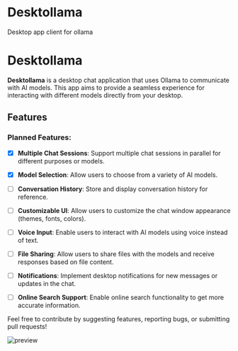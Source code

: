 # Desktollama
Desktop app client for ollama


# Desktollama

**Desktollama** is a desktop chat application that uses Ollama to communicate with AI models. This app aims to provide a seamless experience for interacting with different models directly from your desktop.

## Features

### Planned Features:
- [x] **Multiple Chat Sessions**: Support multiple chat sessions in parallel for different purposes or models.
- [x] **Model Selection**: Allow users to choose from a variety of AI models.
- [ ] **Conversation History**: Store and display conversation history for reference.
- [ ] **Customizable UI**: Allow users to customize the chat window appearance (themes, fonts, colors).
- [ ] **Voice Input**: Enable users to interact with AI models using voice instead of text.
- [ ] **File Sharing**: Allow users to share files with the models and receive responses based on file content.
- [ ] **Notifications**: Implement desktop notifications for new messages or updates in the chat.
- [ ] **Online Search Support**: Enable online search functionality to get more accurate information.


Feel free to contribute by suggesting features, reporting bugs, or submitting pull requests!


![preview](https://github.com/user-attachments/assets/4943ae99-50af-40a8-8e6c-7f0872796ec9)